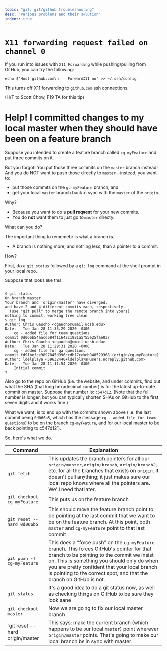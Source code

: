 ```yaml
---
topic: "git: git/github troubleshooting"
desc: "Various problems and their solution"
indent: true
---
```


# `X11 forwarding request failed on channel 0`

If you run into issues with `X11 Forwarding` while pushing/pulling from GitHub, you can try the following:

```
echo $'Host github.com\n    ForwardX11 no' >> ~/.ssh/config
```

This turns off X11 forwarding to `github.com` ssh connections.

(H/T to Scott Chow, F19 TA for this tip)


# Help! I committed changes to my local master when they should have been on a feature branch

Suppose you intended to create a feature branch called `cg-myFeature` and put three commits on it.

But you forgot!  You put those three commits on the `master` branch instead!  And you do NOT want to push those
directly to `master`&mdash;instead, you want to:

* put those commits on the `gc-myFeature` branch, and 
* get your local `master` branch back in sync with the `master` of the `origin`.  

Why? 

* Because you want to do a **pull request** for your new commits.  
* You do **not** want them to just go to `master` directy.

What can you do?

The important thing to rememebr is what a branch **is**.  

* A branch is nothing more, and nothing less, than a pointer to a commit.

How? 

First, do a  `git status` followed by a `git log` command at the shell prompt in your local repo.   


Suppose that looks like this:

```

$ git status
On branch master
Your branch and 'origin/master' have diverged,
and have 2 and 4 different commits each, respectively.
  (use "git pull" to merge the remote branch into yours)
nothing to commit, working tree clean
$ git log
Author: Chris Gaucho <cgaucho@umail.ucsb.edu>
Date:   Tue Jan 28 11:33:29 2020 -0800
    cg - added file for team questions
commit 0d066b54aacd684f11642c1881a5755e25fae037
Author: Chris Gaucho <cgaucho@umail.ucsb.edu>
Date:   Tue Jan 28 11:29:31 2020 -0800
    cg - added file for qa questions
commit fd91befce9897845d996ccdb17cebeb948529368 (origin/cg-myFeature)
Author: ldelplaya <59632440+ldelplaya@users.noreply.github.com>
Date:   Tue Jan 28 11:11:54 2020 -0800
    Initial commit
$
```

Also go to the repo on GitHub (i.e. the website, and under commits, find out what the SHA (that long hexadecimal number) is for the latest up-to-date commit on master.  Suppose that number is: `c547d12`.  (Note that the full number is longer, but you can typically shorten SHAs on GitHub to the first seven digits and it works fine.)

What we want, is to end up with the commits shown above (i.e. the last commit being `0d066b5`, which has the message `cg - added file for team questions`) to be on the branch `cg-myFeature`, and for our local master to be back pointing to c547d12`).

So, here's what we do.

| Command | Explanation |
|---------|---------------|
|`git fetch` | This updates the branch pointers for all our `origin/master`, `origin/branch`, `origin/branch2`, etc. for all the branches that exists on `origin`.  It doesn't pull anything; it just makes sure our local repo knows where all the pointers are.  We'll need that later.
|`git checkout cg-myFeature`   | This puts us on the feature branch |
|`git reset --hard 0d066b5`  | This should move the feature branch point to be pointing at the last commit that we want to be on the feature branch.  At this point, both `master` and `cg-myFeature` point to that last commit |
|`git push -f cg-myFeature ` | This does a "force push" on the `cg-myFeature` branch.  This forces GitHub's pointer for that branch to be pointing to the commit we insist on.  This is something you should only do when you are pretty confident that your local branch is pointing to the correct spot, and that the branch on GitHub is not.  | 
| `git status` | It's a good idea to do a git status now, as well as checking things on GitHub to be sure they look sane |
| `git checkout master` | Now we are going to fix our local master branch |
| `git reset --hard origin/master | This says: make the current branch (which happens to be our local `master`) point wherever `origin/master` points.  That's going to make our local branch be in sync with master.

